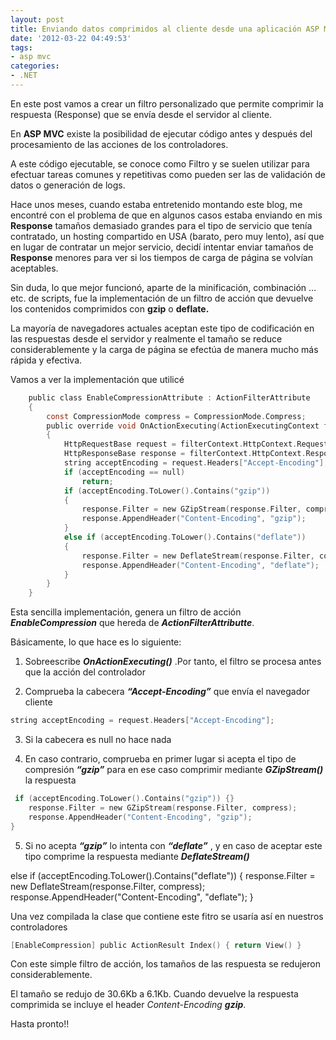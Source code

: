 ```yaml
---
layout: post
title: Enviando datos comprimidos al cliente desde una aplicación ASP MVC
date: '2012-03-22 04:49:53'
tags:
- asp mvc
categories:
- .NET
---
```


En este post vamos a crear un filtro personalizado que permite comprimir la respuesta (Response) que se envía desde el servidor al cliente.

En **ASP MVC** existe la posibilidad de ejecutar código antes y después del procesamiento de las acciones de los controladores.

A este código ejecutable, se conoce como Filtro y se suelen utilizar para efectuar tareas comunes y repetitivas como pueden ser las de validación de datos o generación de logs.

Hace unos meses, cuando estaba entretenido montando este blog, me encontré con el problema de que en algunos casos estaba enviando en mis **Response** tamaños demasiado grandes para el tipo de servicio que tenía contratado, un hosting compartido en USA (barato, pero muy lento), así que en lugar de contratar un mejor servicio, decidí intentar enviar tamaños de **Response** menores para ver si los tiempos de carga de página se volvían aceptables.

Sin duda, lo que mejor funcionó, aparte de la minificación, combinación …etc. de scripts, fue la implementación de un filtro de acción que devuelve los contenidos comprimidos con **gzip** o **deflate.**

La mayoría de navegadores actuales aceptan este tipo de codificación en las respuestas desde el servidor y realmente el tamaño se reduce considerablemente y la carga de página se efectúa de manera mucho más rápida y efectiva.

Vamos a ver la implementación que utilicé

```c
    public class EnableCompressionAttribute : ActionFilterAttribute
    {
        const CompressionMode compress = CompressionMode.Compress;
        public override void OnActionExecuting(ActionExecutingContext filterContext)
        {
            HttpRequestBase request = filterContext.HttpContext.Request;
            HttpResponseBase response = filterContext.HttpContext.Response;
            string acceptEncoding = request.Headers["Accept-Encoding"];
            if (acceptEncoding == null)
                return;
            if (acceptEncoding.ToLower().Contains("gzip"))
            {
                response.Filter = new GZipStream(response.Filter, compress);
                response.AppendHeader("Content-Encoding", "gzip");
            }
            else if (acceptEncoding.ToLower().Contains("deflate"))
            {
                response.Filter = new DeflateStream(response.Filter, compress);
                response.AppendHeader("Content-Encoding", "deflate");
            }
        }
    }

```

Esta sencilla implementación, genera un filtro de acción ***EnableCompression*** que hereda de ***ActionFilterAttributte***.

Básicamente, lo que hace es lo siguiente:

1) Sobreescribe ***OnActionExecuting()*** .Por tanto, el filtro se procesa antes que la acción del controlador

2) Comprueba la cabecera ***“Accept-Encoding”*** que envía el navegador cliente

```c
string acceptEncoding = request.Headers["Accept-Encoding"];
```

3) Si la cabecera es null no hace nada

4) En caso contrario, comprueba en primer lugar si acepta el tipo de compresión ***“gzip”*** para en ese caso comprimir mediante ***GZipStream()*** la respuesta

```c
 if (acceptEncoding.ToLower().Contains("gzip")) {}
    response.Filter = new GZipStream(response.Filter, compress);
    response.AppendHeader("Content-Encoding", "gzip");
}
```

5) Si no acepta ***“gzip”*** lo intenta con ***“deflate”*** , y en caso de aceptar este tipo comprime la respuesta mediante ***DeflateStream()***

 else if (acceptEncoding.ToLower().Contains("deflate")) { response.Filter = new DeflateStream(response.Filter, compress); response.AppendHeader("Content-Encoding", "deflate"); }

Una vez compilada la clase que contiene este fitro se usaría así en nuestros controladores

```c
[EnableCompression] public ActionResult Index() { return View() }
```
Con este simple filtro de acción, los tamaños de las respuesta se redujeron considerablemente.

El tamaño se redujo de 30.6Kb a 6.1Kb. Cuando devuelve la respuesta comprimida se incluye el header *Content-Encoding* ***gzip***.

Hasta pronto!!


